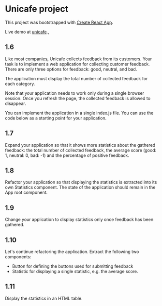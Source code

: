 # Unicafe project

This project was bootstrapped with [Create React App](https://github.com/facebook/create-react-app).

Live demo at [unicafe](https://suspicious-kepler-59ff8b.netlify.app/).,

## 1.6

Like most companies, Unicafe collects feedback from its customers. Your task is to implement a web application for collecting customer feedback. There are only three options for feedback: good, neutral, and bad.

The application must display the total number of collected feedback for each category. 

Note that your application needs to work only during a single browser session. Once you refresh the page, the collected feedback is allowed to disappear.

You can implement the application in a single index.js file. You can use the code below as a starting point for your application.

## 1.7

Expand your application so that it shows more statistics about the gathered feedback: the total number of collected feedback, the average score (good: 1, neutral: 0, bad: -1) and the percentage of positive feedback.

## 1.8

Refactor your application so that displaying the statistics is extracted into its own Statistics component. The state of the application should remain in the App root component.

## 1.9

Change your application to display statistics only once feedback has been gathered.

## 1.10

Let's continue refactoring the application. Extract the following two components:

* Button for defining the buttons used for submitting feedback
* Statistic for displaying a single statistic, e.g. the average score.

## 1.11

Display the statistics in an HTML table.
